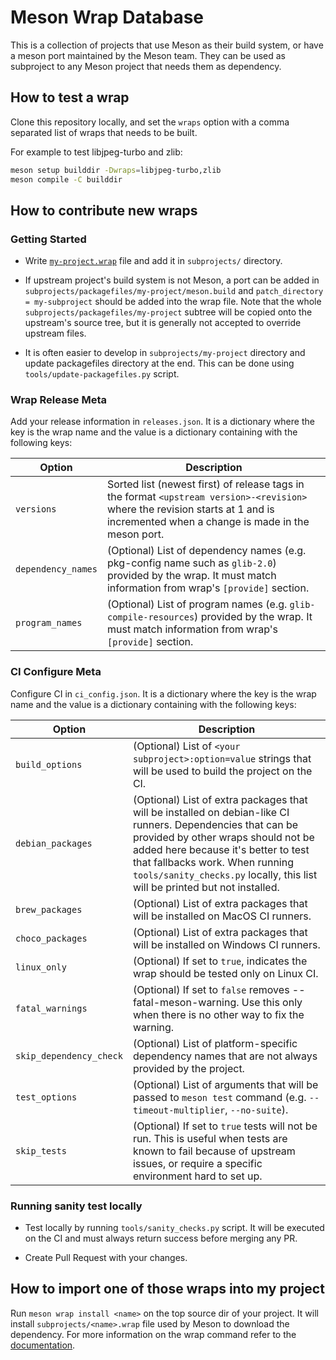 # Meson Wrap Database

This is a collection of projects that use Meson as their build system, or have
a meson port maintained by the Meson team. They can be used as subproject to
any Meson project that needs them as dependency.

## How to test a wrap

Clone this repository locally, and set the `wraps` option with a comma separated
list of wraps that needs to be built.

For example to test libjpeg-turbo and zlib:
```sh
meson setup builddir -Dwraps=libjpeg-turbo,zlib
meson compile -C builddir
```
 
## How to contribute new wraps

### Getting Started

- Write [`my-project.wrap`](https://mesonbuild.com/Wrap-dependency-system-manual.html)
  file and add it in `subprojects/` directory.

- If upstream project's build system is not Meson, a port can be added in
  `subprojects/packagefiles/my-project/meson.build` and
  `patch_directory = my-subproject` should be added into the wrap file.
  Note that the whole `subprojects/packagefiles/my-project` subtree will be
  copied onto the upstream's source tree, but it is generally not accepted to
  override upstream files.

- It is often easier to develop in `subprojects/my-project` directory and update
  packagefiles directory at the end. This can be done using
  `tools/update-packagefiles.py` script.

### Wrap Release Meta

Add your release information in `releases.json`. It is a dictionary where the
key is the wrap name and the value is a dictionary containing with the following keys:

| Option            | Description                                                                                                                                                                                |
|-------------------|--------------------------------------------------------------------------------------------------------------------------------------------------------------------------------------------|
| `versions`        | Sorted list (newest first) of release tags in the format `<upstream version>-<revision>` where the revision starts at 1 and is incremented when a change is made in the meson port.         |
| `dependency_names`| (Optional) List of dependency names (e.g. pkg-config name such as `glib-2.0`) provided by the wrap. It must match information from wrap's `[provide]` section.                              |
| `program_names`   | (Optional) List of program names (e.g. `glib-compile-resources`) provided by the wrap. It must match information from wrap's `[provide]` section.                                           |

### CI Configure Meta

Configure CI in `ci_config.json`. It is a dictionary where the key is the wrap
name and the value is a dictionary containing with the following keys:

| Option                  | Description                                                                                                                                                                                                                                                                                          |
|-------------------------|------------------------------------------------------------------------------------------------------------------------------------------------------------------------------------------------------------------------------------------------------------------------------------------------------|
| `build_options`         | (Optional) List of `<your subproject>:option=value` strings that will be used to build the project on the CI.                                                                                                                                                                                        |
| `debian_packages`       | (Optional) List of extra packages that will be installed on debian-like CI runners. Dependencies that can be provided by other wraps should not be added here because it's better to test that fallbacks work. When running `tools/sanity_checks.py` locally, this list will be printed but not installed. |
| `brew_packages`         | (Optional) List of extra packages that will be installed on MacOS CI runners.                                                                                                                                                                                                                        |
| `choco_packages`        | (Optional) List of extra packages that will be installed on Windows CI runners.                                                                                                                                                                                                                      |
| `linux_only`            | (Optional) If set to `true`, indicates the wrap should be tested only on Linux CI.                                                                                                                                                                                                                   |
| `fatal_warnings`        | (Optional) If set to `false` removes --fatal-meson-warning. Use this only when there is no other way to fix the warning.                                                                                                                                                                             |
| `skip_dependency_check` | (Optional) List of platform-specific dependency names that are not always provided by the project.                                                                                                                                                                                                   |
| `test_options`          | (Optional) List of arguments that will be passed to `meson test` command (e.g. `--timeout-multiplier`, `--no-suite`).                                                                                                                                                                                |
| `skip_tests`            | (Optional) If set to `true` tests will not be run. This is useful when tests are known to fail because of upstream issues, or require a specific environment hard to set up.                                                                                                                         |

### Running sanity test locally

- Test locally by running `tools/sanity_checks.py` script. It will be executed
  on the CI and must always return success before merging any PR.

- Create Pull Request with your changes.

## How to import one of those wraps into my project

Run `meson wrap install <name>` on the top source dir of your project. It
will install `subprojects/<name>.wrap` file used by Meson to download the
dependency. For more information on the wrap command refer to the [documentation](https://mesonbuild.com/Commands.html#wrap).
